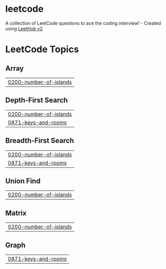 # leetcode
A collection of LeetCode questions to ace the coding interview! - Created using [LeetHub v2](https://github.com/arunbhardwaj/LeetHub-2.0)

<!---LeetCode Topics Start-->
# LeetCode Topics
## Array
|  |
| ------- |
| [0200-number-of-islands](https://github.com/sohee-an/leetcode/tree/master/0200-number-of-islands) |
## Depth-First Search
|  |
| ------- |
| [0200-number-of-islands](https://github.com/sohee-an/leetcode/tree/master/0200-number-of-islands) |
| [0871-keys-and-rooms](https://github.com/sohee-an/leetcode/tree/master/0871-keys-and-rooms) |
## Breadth-First Search
|  |
| ------- |
| [0200-number-of-islands](https://github.com/sohee-an/leetcode/tree/master/0200-number-of-islands) |
| [0871-keys-and-rooms](https://github.com/sohee-an/leetcode/tree/master/0871-keys-and-rooms) |
## Union Find
|  |
| ------- |
| [0200-number-of-islands](https://github.com/sohee-an/leetcode/tree/master/0200-number-of-islands) |
## Matrix
|  |
| ------- |
| [0200-number-of-islands](https://github.com/sohee-an/leetcode/tree/master/0200-number-of-islands) |
## Graph
|  |
| ------- |
| [0871-keys-and-rooms](https://github.com/sohee-an/leetcode/tree/master/0871-keys-and-rooms) |
<!---LeetCode Topics End-->